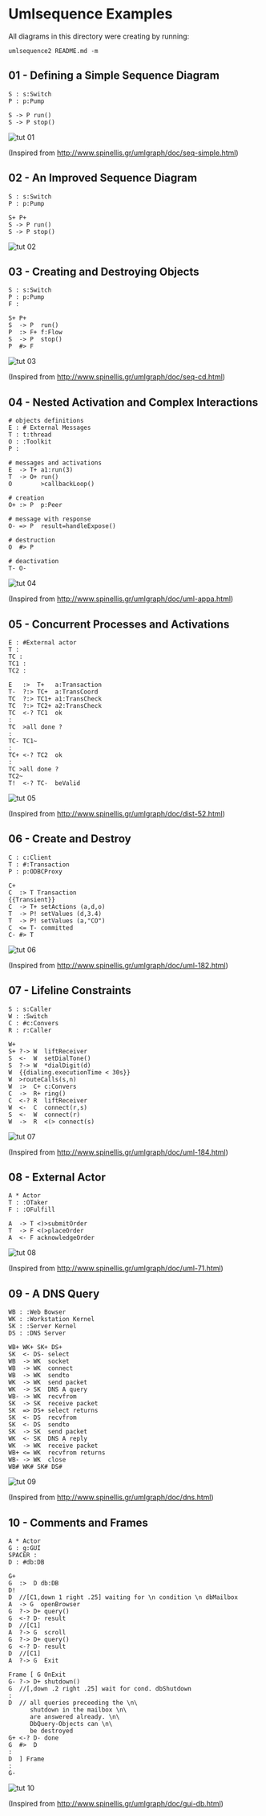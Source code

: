 # Umlsequence Examples

All diagrams in this directory were creating by running:
```
umlsequence2 README.md -m
```

## 01 - Defining a Simple Sequence Diagram
```umlsequence example-01.svg
S : s:Switch
P : p:Pump

S -> P run()
S -> P stop()
```
![tut 01](./example-01.svg)

(Inspired from http://www.spinellis.gr/umlgraph/doc/seq-simple.html)

## 02 - An Improved Sequence Diagram
```umlsequence example-02.svg
S : s:Switch
P : p:Pump

S+ P+
S -> P run()
S -> P stop()
```
![tut 02](./example-02.svg)

## 03 - Creating and Destroying Objects
```umlsequence example-03.svg
S : s:Switch
P : p:Pump
F :

S+ P+
S  -> P  run()
P  :> F+ f:Flow
S  -> P  stop()
P  #> F
```
![tut 03](./example-03.svg)

(Inspired from http://www.spinellis.gr/umlgraph/doc/seq-cd.html)

## 04 - Nested Activation and Complex Interactions
```umlsequence example-04.svg
# objects definitions
E : # External Messages
T : t:thread
O : :Toolkit
P :

# messages and activations
E  -> T+ a1:run(3)
T  -> O+ run()
O        >callbackLoop()

# creation
O+ :> P  p:Peer

# message with response
O- => P  result=handleExpose()

# destruction
O  #> P

# deactivation
T- O-
```
![tut 04](./example-04.svg)

(Inspired from http://www.spinellis.gr/umlgraph/doc/uml-appa.html)

## 05 - Concurrent Processes and Activations
```umlsequence example-05.svg
E : #External actor
T :
TC :
TC1 :
TC2 :

E   :>  T+   a:Transaction
T-  ?:> TC+  a:TransCoord
TC  ?:> TC1+ a1:TransCheck
TC  ?:> TC2+ a2:TransCheck
TC  <-? TC1  ok
:
TC  >all done ?
:
TC- TC1~
:
TC+ <-? TC2  ok
:
TC >all done ?
TC2~
T!  <-? TC-  beValid
```
![tut 05](./example-05.svg)

(Inspired from http://www.spinellis.gr/umlgraph/doc/dist-52.html)

## 06 - Create and Destroy
```umlsequence example-06.svg
C : c:Client
T : #:Transaction
P : p:ODBCProxy

C+
C  :> T Transaction
{{Transient}}
C  -> T+ setActions (a,d,o)
T  -> P! setValues (d,3.4)
T  -> P! setValues (a,"CO")
C  <= T- committed
C- #> T
```
![tut 06](./example-06.svg)

(Inspired from http://www.spinellis.gr/umlgraph/doc/uml-182.html)

## 07 - Lifeline Constraints
```umlsequence example-07.svg
S : s:Caller
W : :Switch
C : #c:Convers
R : r:Caller

W+
S+ ?-> W  liftReceiver
S  <-  W  setDialTone()
S  ?-> W  *dialDigit(d)
W  {{dialing.executionTime < 30s}}
W  >routeCalls(s,n)
W  :>  C+ c:Convers
C  ->  R+ ring()
C  <-? R  liftReceiver
W  <-  C  connect(r,s)
S  <-  W  connect(r)
W  ->  R  <(> connect(s)

```
![tut 07](./example-07.svg)

(Inspired from http://www.spinellis.gr/umlgraph/doc/uml-184.html)

## 08 - External Actor
```umlsequence example-08.svg
A * Actor
T : :OTaker
F : :OFulfill

A  -> T <)>submitOrder
T  -> F <(>placeOrder
A  <- F acknowledgeOrder
```
![tut 08](./example-08.svg)

(Inspired from http://www.spinellis.gr/umlgraph/doc/uml-71.html)

## 09 - A DNS Query
```umlsequence example-09.svg
WB : :Web Bowser
WK : :Workstation Kernel
SK : :Server Kernel
DS : :DNS Server

WB+ WK+ SK+ DS+
SK  <- DS- select
WB  -> WK  socket
WB  -> WK  connect
WB  -> WK  sendto
WK  -> WK  send packet
WK  -> SK  DNS A query
WB- -> WK  recvfrom
SK  -> SK  receive packet
SK  => DS+ select returns
SK  <- DS  recvfrom
SK  <- DS  sendto
SK  -> SK  send packet
WK  <- SK  DNS A reply
WK  -> WK  receive packet
WB+ <= WK  recvfrom returns
WB- -> WK  close
WB# WK# SK# DS#
```
![tut 09](./example-09.svg)

(Inspired from http://www.spinellis.gr/umlgraph/doc/dns.html)

## 10 - Comments and Frames
```umlsequence example-10.svg
A * Actor
G : g:GUI
SPACER :
D : #db:DB

G+
G  :>  D db:DB
D!
D  //[C1,down 1 right .25] waiting for \n condition \n dbMailbox
A  -> G  openBrowser
G  ?-> D+ query()
G  <-? D- result
D  //[C1]
A  ?-> G  scroll
G  ?-> D+ query()
G  <-? D- result
D  //[C1]
A  ?-> G  Exit

Frame [ G OnExit
G- ?-> D+ shutdown()
G  //[,down .2 right .25] wait for cond. dbShutdown
:
D  // all queries preceeding the \n\
      shutdown in the mailbox \n\
      are answered already. \n\
      DbQuery-Objects can \n\
      be destroyed
G+ <-? D- done
G  #>  D
:
D  ] Frame
:
G-
```
![tut 10](./example-10.svg)

(Inspired from http://www.spinellis.gr/umlgraph/doc/gui-db.html)
